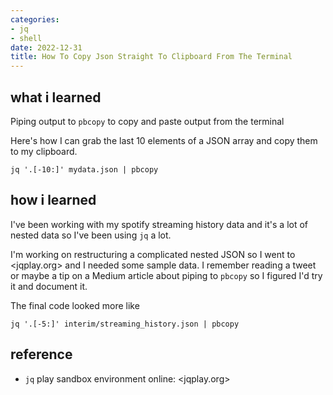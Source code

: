 ```yaml
---
categories:
- jq
- shell
date: 2022-12-31
title: How To Copy Json Straight To Clipboard From The Terminal
---
```


## what i learned
Piping output to `pbcopy` to copy and paste output from the terminal

Here's how I can grab the last 10 elements of a JSON array and copy them to my clipboard.
```shell
jq '.[-10:]' mydata.json | pbcopy
```

## how i learned
I've been working with my spotify streaming history data and it's a lot of nested data so I've been using `jq` a lot. 

I'm working on restructuring a complicated nested JSON so I went to <jqplay.org> and I needed some sample data. I remember reading a tweet or maybe a tip on a Medium article about piping to `pbcopy` so I figured I'd try it and document it. 

The final code looked more like
```shell
jq '.[-5:]' interim/streaming_history.json | pbcopy
```

## reference
* `jq` play sandbox environment online: <jqplay.org>